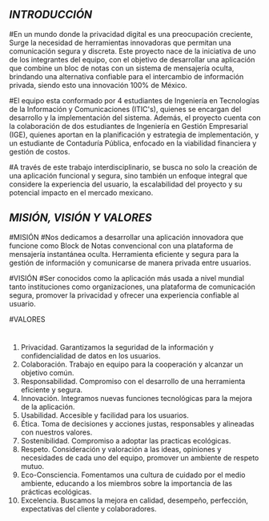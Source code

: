 ## *********INTRODUCCIÓN*********

#En un mundo donde la privacidad digital es una preocupación creciente, 
Surge la necesidad de herramientas innovadoras que permitan una comunicación segura 
y discreta. Este proyecto nace de la iniciativa de uno de los integrantes del equipo, 
con el objetivo de desarrollar una aplicación que combine un bloc de notas con un 
sistema de mensajería oculta, brindando una alternativa confiable para el intercambio 
de información privada, siendo esto una innovación 100% de México.

#El equipo esta conformado por 4 estudiantes de Ingeniería en Tecnologías de la Información 
y Comunicaciones (ITIC's), quienes se encargan del desarrollo y la implementación del sistema. 
Además, el proyecto cuenta con la colaboración de dos estudiantes de Ingeniería en Gestión 
Empresarial (IGE), quienes aportan en la planificación y estrategia de implementación, y 
un estudiante de Contaduría Pública, enfocado en la viabilidad financiera y gestión de costos.

#A través de este trabajo interdisciplinario, se busca no solo la creación de una aplicación 
funcional y segura, sino también un enfoque integral que considere la experiencia del usuario, 
la escalabilidad del proyecto y su potencial impacto en el mercado mexicano.


## *********MISIÓN, VISIÓN Y VALORES*********

#MISIÓN
#Nos dedicamos a desarrollar una aplicación innovadora que funcione como Block de Notas 
convencional con una plataforma de mensajería instantánea oculta. Herramienta eficiente y 
segura para la gestión de información y comunicarse de manera privada entre usuarios.

#VISIÓN
#Ser conocidos como la aplicación más usada a nivel mundial tanto instituciones como 
organizaciones, una plataforma de comunicación segura, promover la privacidad y ofrecer 
una experiencia confiable al usuario.

#VALORES
#
1)	Privacidad. Garantizamos la seguridad de la información y confidencialidad de datos en los usuarios.
2)	Colaboración. Trabajo en equipo para la cooperación y alcanzar un objetivo común.
3)	Responsabilidad. Compromiso con el desarrollo de una herramienta eficiente y segura.
4)	Innovación. Integramos nuevas funciones tecnológicas para la mejora de la aplicación.
5)	Usabilidad. Accesible y facilidad para los usuarios.
6)	Ética. Toma de decisiones y acciones justas, responsables y alineadas con nuestros valores.
7)	Sostenibilidad. Compromiso a adoptar las practicas ecológicas.
8)	Respeto. Consideración y valoración a las ideas, opiniones y necesidades de cada uno del equipo, promover un ambiente de respeto mutuo.
9)	Eco-Consciencia. Fomentamos una cultura de cuidado por el medio ambiente, educando a los miembros sobre la importancia de las prácticas ecológicas.
10)	Excelencia. Buscamos la mejora en calidad, desempeño, perfección, expectativas del cliente y colaboradores.




